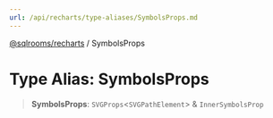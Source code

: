 ```yaml
---
url: /api/recharts/type-aliases/SymbolsProps.md
---
```

[@sqlrooms/recharts](../index.md) / SymbolsProps

# Type Alias: SymbolsProps

> **SymbolsProps**: `SVGProps`<`SVGPathElement`> & `InnerSymbolsProp`
